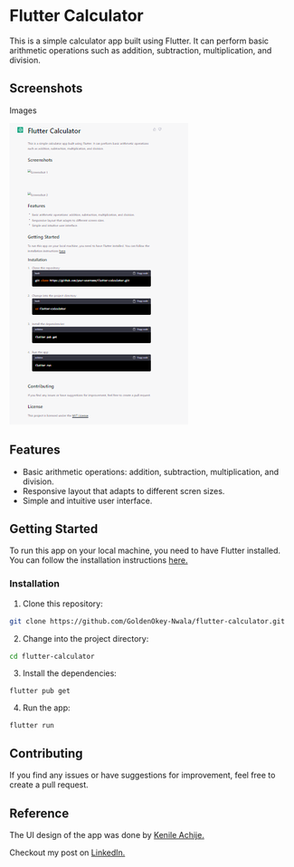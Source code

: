 # Flutter Calculator
This is a simple calculator app built using Flutter. It can perform basic arithmetic operations such as addition, subtraction, multiplication, and division.

## Screenshots

Images

![Golden](assets/png/image.png "Golden's Image") 

## Features 
* Basic arithmetic operations: addition, subtraction, multiplication, and division.
* Responsive layout that adapts to different scren sizes.
* Simple and intuitive user interface.

## Getting Started

To run this app on your local machine, you need to have Flutter installed. You can follow the installation instructions [here.](https://flutter.dev/docs/get-started/install)

### Installation 
1. Clone this repository:
```bash
git clone https://github.com/GoldenOkey-Nwala/flutter-calculator.git
```
2. Change into the project directory:
```bash
cd flutter-calculator
```
3. Install the dependencies: 
```arduino
flutter pub get
```
4. Run the app:
```arduino
flutter run 
```

## Contributing
If you find any issues or have suggestions for improvement, feel free to create a pull request.

## Reference
The UI design of the app was done by [Kenile Achije.]()

Checkout my post on [LinkedIn.]()